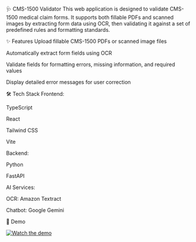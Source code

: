 🩺 CMS-1500 Validator
This web application is designed to validate CMS-1500 medical claim forms. It supports both fillable PDFs and scanned images by extracting form data using OCR, then validating it against a set of predefined rules and formatting standards.

✨ Features
Upload fillable CMS-1500 PDFs or scanned image files

Automatically extract form fields using OCR

Validate fields for formatting errors, missing information, and required values

Display detailed error messages for user correction

🛠 Tech Stack
Frontend:

TypeScript

React

Tailwind CSS

Vite

Backend:

Python

FastAPI

AI Services:

OCR: Amazon Textract

Chatbot: Google Gemini

🚀 Demo

[![Watch the demo](https://img.youtube.com/vi/PT7pOpOLYmQ/0.jpg)](https://www.youtube.com/watch?v=PT7pOpOLYmQ)
